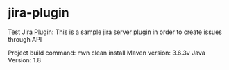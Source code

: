 # jira-plugin
Test Jira Plugin: This is a sample jira server plugin in order to create issues through API

Project build command: mvn clean install
Maven version: 3.6.3v
Java Version: 1.8

